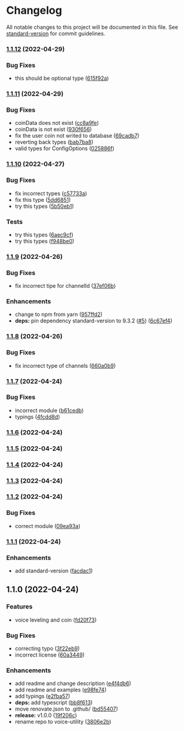 # Changelog

All notable changes to this project will be documented in this file. See [standard-version](https://github.com/conventional-changelog/standard-version) for commit guidelines.

### [1.1.12](https://github.com/tjs-pro-gg/voice-utility/compare/v1.1.11...v1.1.12) (2022-04-29)


### Bug Fixes

* this should be optional type ([615f92a](https://github.com/tjs-pro-gg/voice-utility/commit/615f92ad47fdff3da477dc4dab883c57d70c9733))

### [1.1.11](https://github.com/tjs-pro-gg/voice-utility/compare/v1.1.10...v1.1.11) (2022-04-29)


### Bug Fixes

* coinData does not exist ([cc8a9fe](https://github.com/tjs-pro-gg/voice-utility/commit/cc8a9fe54ff8ea506fff007f152fa423be35e692))
* coinData is not exist ([930f656](https://github.com/tjs-pro-gg/voice-utility/commit/930f65679e513f4f4389d753d5b1648d9c4385c2))
* fix the user coin not writed to database ([69cadb7](https://github.com/tjs-pro-gg/voice-utility/commit/69cadb742962e2e5a9732fd999e1b9a5e61f44e6))
* reverting back types ([bab7ba8](https://github.com/tjs-pro-gg/voice-utility/commit/bab7ba8633b97a74780e00a70182c9e648612fc1))
* valid types for ConfigOptions ([025886f](https://github.com/tjs-pro-gg/voice-utility/commit/025886f689596ab6789ec48b9065896c731f60dc))

### [1.1.10](https://github.com/tjs-pro-gg/voice-utility/compare/v1.1.9...v1.1.10) (2022-04-27)


### Bug Fixes

* fix incorrect types ([c57733a](https://github.com/tjs-pro-gg/voice-utility/commit/c57733ab7a712786d91876e99ce2164090843773))
* fix this type ([5dd6851](https://github.com/tjs-pro-gg/voice-utility/commit/5dd6851c728117e3924c3e3c20e2827f03161d16))
* try this types ([5b50eb1](https://github.com/tjs-pro-gg/voice-utility/commit/5b50eb1810c017d9de65e997b703c96bf0491121))


### Tests

* try this types ([6aec9cf](https://github.com/tjs-pro-gg/voice-utility/commit/6aec9cfdafab9d09ffb489d2cf66c88e27e61f40))
* try this types ([f948be0](https://github.com/tjs-pro-gg/voice-utility/commit/f948be0a833db92559bbef23cffa1c0d95ed8847))

### [1.1.9](https://github.com/tjs-pro-gg/voice-utility/compare/v1.1.8...v1.1.9) (2022-04-26)


### Bug Fixes

* fix incorrect tipe for channelId ([37ef06b](https://github.com/tjs-pro-gg/voice-utility/commit/37ef06b8463a841566f79f586611d6511efecc24))


### Enhancements

* change to npm from yarn ([957ffd2](https://github.com/tjs-pro-gg/voice-utility/commit/957ffd269afc8ecf3e727e93895f3833a1122f17))
* **deps:** pin dependency standard-version to 9.3.2 ([#5](https://github.com/tjs-pro-gg/voice-utility/issues/5)) ([6c67ef4](https://github.com/tjs-pro-gg/voice-utility/commit/6c67ef4ac623ef0271a13c0b912b886948a16806))

### [1.1.8](https://github.com/tjs-pro-gg/voice-utility/compare/v1.1.7...v1.1.8) (2022-04-26)


### Bug Fixes

* fix incorrect type of channels ([660a0b9](https://github.com/tjs-pro-gg/voice-utility/commit/660a0b928fe9e05b2661d81388c6a773726ac730))

### [1.1.7](https://github.com/tjs-pro-gg/voice-utility/compare/v1.1.6...v1.1.7) (2022-04-24)


### Bug Fixes

* incorrect module ([b61cedb](https://github.com/tjs-pro-gg/voice-utility/commit/b61cedb9d8638487b7e73580284202f090e68a4f))
* typings ([4fcdd8d](https://github.com/tjs-pro-gg/voice-utility/commit/4fcdd8d8685cbf8898a62e8a45c2225af3dfda72))

### [1.1.6](https://github.com/tjs-pro-gg/voice-utility/compare/v1.1.5...v1.1.6) (2022-04-24)

### [1.1.5](https://github.com/tjs-pro-gg/voice-utility/compare/v1.1.4...v1.1.5) (2022-04-24)

### [1.1.4](https://github.com/tjs-pro-gg/voice-utility/compare/v1.1.3...v1.1.4) (2022-04-24)

### [1.1.3](https://github.com/tjs-pro-gg/voice-utility/compare/v1.1.2...v1.1.3) (2022-04-24)

### [1.1.2](https://github.com/tjs-pro-gg/voice-utility/compare/v1.1.1...v1.1.2) (2022-04-24)


### Bug Fixes

* correct module ([09ea93a](https://github.com/tjs-pro-gg/voice-utility/commit/09ea93abbfadab99c12e2079bfded2a34614a661))

### [1.1.1](https://github.com/tjs-pro-gg/voice-utility/compare/v1.1.0...v1.1.1) (2022-04-24)


### Enhancements

* add standard-version ([facdac1](https://github.com/tjs-pro-gg/voice-utility/commit/facdac1ed79c3df3ac2469f6987343470c8298e8))

## 1.1.0 (2022-04-24)


### Features

* voice leveling and coin ([fd20f73](https://github.com/tjs-pro-gg/voice-utility/commit/fd20f7386c67dc76ba1dc55e72209a2f0dd8b2da))


### Bug Fixes

* correcting typo ([3f22eb9](https://github.com/tjs-pro-gg/voice-utility/commit/3f22eb90c6490ab062108e165393ea7df33bf16c))
* incorrect license ([60a3449](https://github.com/tjs-pro-gg/voice-utility/commit/60a3449e30cac53fa4f792d60b1cf25cd63b3737))


### Enhancements

* add readme and change description ([e4f4db6](https://github.com/tjs-pro-gg/voice-utility/commit/e4f4db67628e567662358f6e8a5707f94191c618))
* add readme and examples ([e98fe74](https://github.com/tjs-pro-gg/voice-utility/commit/e98fe741513164216a504bb75af43e33b7f82738))
* add typings ([e2fba57](https://github.com/tjs-pro-gg/voice-utility/commit/e2fba571a0cd38cf7f3942989b875f2da1528f40))
* **deps:** add typescript ([bb8f613](https://github.com/tjs-pro-gg/voice-utility/commit/bb8f613323265074f4e4aed7d656901403d8cd93))
* move renovate.json to .github/ ([bd55407](https://github.com/tjs-pro-gg/voice-utility/commit/bd55407632f9245fc01e68b6a7836f7afbac6b04))
* **release:** v1.0.0 ([19f206c](https://github.com/tjs-pro-gg/voice-utility/commit/19f206c2864096125ffb84499d9405fd1c4a0d77))
* rename repo to voice-utility ([3806e2b](https://github.com/tjs-pro-gg/voice-utility/commit/3806e2bacaf31492bb386e37c824b093138e819b))
